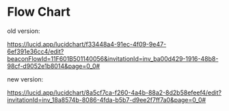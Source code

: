# Flow Chart

old version:

<https://lucid.app/lucidchart/f33448a4-91ec-4f09-9e47-6ef391e36cc4/edit?beaconFlowId=11F601B501140056&invitationId=inv_ba00d429-1916-48b8-98cf-d9052e1b8014&page=0_0#>

new version:

<https://lucid.app/lucidchart/8a5cf7ca-f260-4a4b-88a2-8d2b58efeef4/edit?invitationId=inv_18a8574b-8086-4fda-b5b7-d9ee2f7ff7a0&page=0_0#>
